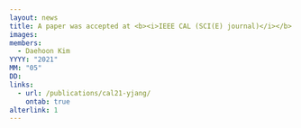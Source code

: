 ```yaml
---
layout: news
title: A paper was accepted at <b><i>IEEE CAL (SCI(E) journal)</i></b>.
images:
members:
  - Daehoon Kim
YYYY: "2021"
MM: "05"
DD: 
links:
  - url: /publications/cal21-yjang/
    ontab: true
alterlink: 1
---
```


